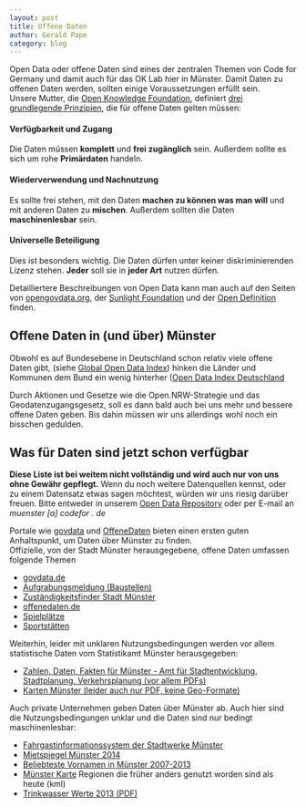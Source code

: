 ```yaml
---
layout: post
title: Offene Daten
author: Gerald Pape
category: blog
---
```


Open Data oder offene Daten sind eines der zentralen Themen von Code for Germany und damit auch für das OK Lab hier in Münster. Damit Daten zu offenen Daten werden, sollten einige Voraussetzungen erfüllt sein.<br />
Unsere Mutter, die [Open Knowledge Foundation](http://okfn.de), definiert [drei grundlegende Prinzipien](http://okfn.de/opendata/), die für offene Daten gelten müssen:
#### Verfügbarkeit und Zugang
Die Daten müssen **komplett** und **frei zugänglich** sein. Außerdem sollte es sich um rohe **Primärdaten** handeln.
#### Wiederverwendung und Nachnutzung
Es sollte frei stehen, mit den Daten **machen zu können was man will** und mit anderen Daten zu **mischen**. Außerdem sollten die Daten **maschinenlesbar** sein.
#### Universelle Beteiligung
Dies ist besonders wichtig. Die Daten dürfen unter keiner diskriminierenden Lizenz stehen. **Jeder** soll sie in **jeder Art** nutzen dürfen.

Detailliertere Beschreibungen von Open Data kann man auch auf den Seiten von [opengovdata.org](http://opengovdata.org/), der [Sunlight Foundation](http://sunlightfoundation.com/opendataguidelines/) und der [Open Definition](http://opendefinition.org/) finden.

## Offene Daten in (und über) Münster

Obwohl es auf Bundesebene in Deutschland schon relativ viele offene Daten gibt, (siehe [Global Open Data Index](http://global.census.okfn.org/)) hinken die Länder und Kommunen dem Bund ein wenig hinterher ([Open Data Index Deutschland](http://de-city.census.okfn.org/)

Durch Aktionen und Gesetze wie die Open.NRW-Strategie und das Geodatenzugangsgesetz, soll es dann bald auch bei uns mehr und bessere offene Daten geben. Bis dahin müssen wir uns allerdings wohl noch ein bisschen gedulden.

## Was für Daten sind jetzt schon verfügbar

**Diese Liste ist bei weitem nicht vollständig und wird auch nur von uns ohne Gewähr gepflegt.** Wenn du noch weitere Datenquellen kennst, oder zu einem Datensatz etwas sagen möchtest, würden wir uns riesig darüber freuen. Bitte entweder in unserem [Open Data Repository](https://github.com/codeformuenster/open-data) oder per E-mail an _muenster [a] codefor . de_

Portale wie [govdata](https://www.govdata.de) und [OffeneDaten](https://offenedaten.de/) bieten einen ersten guten Anhaltspunkt, um Daten über Münster zu finden.<br />
Offizielle, von der Stadt Münster herausgegebene, offene Daten umfassen folgende Themen

- [govdata.de](https://www.govdata.de)
 - [Aufgrabungsmeldung (Baustellen)](https://www.govdata.de/suchen/-/details/aufgrabungsmeldung-stadt-munster)
 - [Zuständigkeitsfinder Stadt Münster](https://www.govdata.de/suchen/-/details/zustandigkeitsfinder-der-stadt-munster)
- [offenedaten.de](https://offenedaten.de)
 - [Spielplätze](https://offenedaten.de/dataset/muenster-spielpl-tze-in-m-nster)
 - [Sportstätten](https://offenedaten.de/dataset/muenster-sportst-tten-in-m-nster)

Weiterhin, leider mit unklaren Nutzungsbedingungen werden vor allem statistische Daten vom Statistikamt Münster herausgegeben:

- [Zahlen, Daten, Fakten für Münster - Amt für Stadtentwicklung, Stadtplanung, Verkehrsplanung (vor allem PDFs)](http://www.muenster.de/stadt/stadtplanung/zahlen.html)
- [Karten Münster (leider auch nur PDF, keine Geo-Formate)](http://www.muenster.de/stadt/stadtplanung/statistik.html)

Auch private Unternehmen geben Daten über Münster ab. Auch hier sind die Nutzungsbedingungen unklar und die Daten sind nur bedingt maschinenlesbar:

- [Fahrgastinformationssystem der Stadtwerke Münster](http://www.stadtwerke-muenster.de/fis/)
- [Mietspiegel Münster 2014](http://www.wohnungsboerse.net/mietspiegel-Muenster/5389)
- [Beliebteste Vornamen in Münster 2007-2013](http://www.stadt-muenster.de/standesamt/geburten/vorname.html)
- [Münster Karte](http://aa-zoo.de/muenster-map/) Regionen die früher anders genutzt worden sind als heute (kml)
- [Trinkwasser Werte 2013 (PDF)](https://www.stadtwerke-muenster.de/fileadmin/stwms/trinkwasser/produkte/dokumente/SWMS_Trinkwasseranalyse_2013.pdf)

